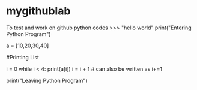 # mygithublab
To test and work on github
python codes >>>
"hello world"
print("Entering Python Program")

a = [10,20,30,40]

#Printing List

i = 0
while i < 4:
    print(a[i])
    i = i + 1  # can also be written as i+=1

print("Leaving Python Program")
